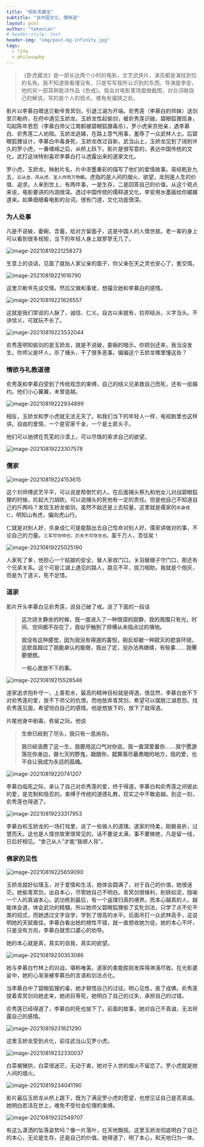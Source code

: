 ```yaml
---
title: "观卧虎藏龙"
subtitle: "谈中国文化，儒释道"
layout: post
author: "tokenian"
# header-style: text
header-img: "img/post-bg-infinity.jpg"
tags:
  - life
  - philosophy
---
```


> 《卧虎藏龙》是一部长达两个小时的电影，文艺武侠片，演员都是演技到位的名角。我不知道我看懂没有，只是写写我所认识到的东西。导演是李安，他的另一部耳熟能详作品《色戒》。我会对电影里场面做截图，对台词做自己的解说。写的是个人的观点，难免有偏狭之处。

影片以李慕白赠送贝勒爷青冥剑，引退江湖为开端。俞秀莲（李慕白的师妹）送剑至贝勒府，在府中遇见玉娇龙。玉娇龙性起偷剑，被俞秀莲识破。碧眼狐狸现身，勾起陈年恩怨（李慕白师父江南鹤被碧眼狐狸毒杀）。罗小虎来京抢亲，遇李慕白、俞秀莲二人劝阻。玉娇龙逃婚，在路上意气用事，羞辱了一众武林人士。后碧眼狐狸设计，李慕白中毒身死，玉娇龙改过自新。武当山上，玉娇龙见到了阔别许久的罗小虎，一番缠绵之后，从桥上跃下。影片是很写意的，表达中国传统的文化，武打这块特别喜欢李慕白打斗透露出来的道家文化。

罗小虎、玉娇龙，映射片名，片中浓墨重彩的描写了他们的爱情故事。易经乾卦九五，`云从龙，风从虎，圣人作而万物覩`。虎指的是人间的烟火、欲望，龙则是人生的价值、追求。人来到世上，有两件事，一是生存，二是回答自己的价值。从这个观点来说，电影要讲的内涵很深。透过中国传统的儒释道文化，李安用水墨画给你娓娓道来。如果细细看电影的台词，很有门道，文化功底很深。

### 为人处事

凡是不说破，委婉、含蓄，给对方留面子，这是中国人的人情世故。老一辈的身上可以看到很多规矩，当下的年轻人身上就寥寥无几了。

![image-20210819221258373](https://gitee.com/tokenian/images-bed/raw/master/img/image-20210819221258373.png)

生意上的谈话，见面了就抬人家父亲的面子，你父亲在天之灵也安心了，套交情。

![image-20210819221616790](https://gitee.com/tokenian/images-bed/raw/master/img/image-20210819221616790.png)

这里贝勒爷先谈交情，然后又做和事佬，想撮合她和李慕白的感情。

![image-20210819221826557](https://gitee.com/tokenian/images-bed/raw/master/img/image-20210819221826557.png)

这就是我们常说的人脉了，诚信、仁义。自古以来就有，拉邦结派，义字当头。不讲信义，可就玩不长了。

![image-20210819223532044](https://gitee.com/tokenian/images-bed/raw/master/img/image-20210819223532044.png)

俞秀莲明知偷剑的是玉娇龙，就是不说破，委婉的暗示。你把剑还来，我当没发生。你师父是坏人，杀了捕头，干了很多恶事。偏偏这个玉娇龙哪里懂这些？

### 情欲与礼教道德

俞秀莲和李慕白受到了传统观念的束缚，自己的结义兄弟救自己而死，还有一纸婚约。他们小心翼翼，未曾逾越。

![image-20210819222934899](https://gitee.com/tokenian/images-bed/raw/master/img/image-20210819222934899.png)

相反，玉娇龙和罗小虎就无法无天了。和我们当下的年轻人一样，电视剧里也这样讲。自由的爱情，一个是官家千金，一个是土匪头子。

他们可以驰骋在荒芜的沙漠上，可以尽情的索求自己的欲望。

![image-20210819223307578](https://gitee.com/tokenian/images-bed/raw/master/img/image-20210819223307578.png)

### 儒家

![image-20210819224153615](https://gitee.com/tokenian/images-bed/raw/master/img/image-20210819224153615.png)

这个刘师傅武艺平平，可以说是帮倒忙的人。在后面捕头蔡九和他女儿对战碧眼狐狸的时候，抡起大刀胡砍。可以说捕头的死他有一定的责任。但是他自己不知道自己的斤两吗？发现玉娇龙偷剑，虽然不敌还是上去较量。这里就是儒家的`杀身成仁`，明知山有虎，偏向虎山行。

仁就是对别人好，杀身成仁可是能豁出去自己性命对别人好。儒家讲做对的事，不论自己的力量。`三军可夺帅也，匹夫不可夺志也。`虽千万人，吾往矣！

![image-20210819225025190](https://gitee.com/tokenian/images-bed/raw/master/img/image-20210819225025190.png)

人家死了爹，他担心一个姑娘的安全，替人家收门口。关羽替嫂子守门口，那还有个兄弟关系。这个可是江湖上遇见的路人，路见不平，拔刀相助。我就是个炮灰，但是为了道义，死不足惜。

### 道家

影片开头李慕白见俞秀莲，说自己破了戒。说了下面的一段话

> **这次闭关静坐的时候，我一度进入了一种很深的寂静，我的周围只有光，时间、空间都不存在了，我似乎触到了师傅从未指点过的境地。**
>
> **我没有这种感觉，因为我没有得道的喜悦，相反却被一种寂灭的悲哀环绕，这悲哀超过了我能承认的极限，我出了定，没办法再继续，有些事……我需要想想。**
>
> **一些心里放不下的事。**

![image-20210819215528548](https://gitee.com/tokenian/images-bed/raw/master/img/image-20210819215528548.png)

道家追求抱朴守一，上善若水，最高的精神目标就是得道。很显然，李慕白放不下对俞秀莲的爱，放不下师父的仇恨。而他放弃青冥剑，希望可以摆脱江湖恩怨。找俞秀莲见面，希望坦白自己的感情。他是想放下的，放下了就得道。

片尾他身中剧毒，弥留之际。他说

> **生命已经到了尽头，我只有一息尚存。**
>
> **我已经浪费了这一生，我要用这口气对你说，我一直深爱着你……我宁愿游荡在你身边，做七天的野鬼，跟随你，就算落尽最黑暗的地方，我的爱，也不会让我成为永远的孤魂。**

![image-20210819220741207](https://gitee.com/tokenian/images-bed/raw/master/img/image-20210819220741207.png)

李慕白临死之际，承认了自己对俞秀莲的爱，终于得道。李慕白和俞秀莲之间彼此的爱，是克制和隐忍的。束缚于传统的道德礼教，现实之中不敢逾越。到这一刻，俞秀莲也得道了。

![image-20210819233317953](https://gitee.com/tokenian/images-bed/raw/master/img/image-20210819233317953.png)

李慕白和玉娇龙的一场打戏里，说了一些做人的道理。道家的恃柔，刚极易折，过慧而夭。这也是人情世故里很常见的，话不要说太满，事不要做绝，凡是留一线，日后好相见。“舍己从人”才能“我顺人背”。

### 佛家的见性

![image-20210819225659090](https://gitee.com/tokenian/images-bed/raw/master/img/image-20210819225659090.png)

玉娇龙就好似璞玉，对于爱情和生活，她体会圆满了，对于自己的价值，她很迷茫。她偷青冥剑，出自本心，尽管她自己不明白。青冥剑很锋利，削铁如泥，隐喻一个人的真诚本心。武功练到最后，有一个返璞归真的境界。而本心越真的人，越能体会道，体会武功的精髓。所以她师父碧眼狐狸偷了玄牝剑法，只学了点不伦不类的招式，而她透过文字自学，学到了很高的水平。后面吊打一众武林高手，这说明她的天赋极佳。李慕白看出她的根性不错，就一直想收她为徒。她的本心不坏，只是没有方向，李慕白就苦口婆心的劝导。

她的本心就是真，真实的自我，真实的欲望。

![image-20210819230353086](https://gitee.com/tokenian/images-bed/raw/master/img/image-20210819230353086.png)

她与李慕白竹林上的对战，堪称唯美。道家的柔能胜刚发挥得淋漓尽致。在光影婆娑中，她的心渐渐被李慕白的言语和剑法点化。

当李慕白中了碧眼狐狸的毒，她才顿悟自己的过往。明心见性，直了成佛。俞秀莲提着青冥剑向她走来，她闭目等死，她明白了自己的过失，承担自己的过错。

俞秀莲已经得道了，李慕白的死也放下了。前面的故事，她对自己不真诚，无法袒露自己的感情。

![image-20210819231821290](https://gitee.com/tokenian/images-bed/raw/master/img/image-20210819231821290.png)

这里玉娇龙受到点化，前往武当山见罗小虎。

![image-20210819232330037](https://gitee.com/tokenian/images-bed/raw/master/img/image-20210819232330037.png)

白菜被猪拱，白菜很迷茫，无动于衷，她对于人世的烟火不留恋了。罗小虎就是她人间的烟火。

![image-20210819234041190](https://gitee.com/tokenian/images-bed/raw/master/img/image-20210819234041190.png)

影片最后玉娇龙从桥上跳下，既为了满足罗小虎的愿望，也想见证自己是否真诚。她明白若活在世上，难免不受社会伦理的束缚。

![image-20210819232549707](https://gitee.com/tokenian/images-bed/raw/master/img/image-20210819232549707.png)

有这么潇洒的坠落姿势吗？像一片落叶，在天地飘摇。这里玉娇龙彻底明白了自己的本心，无论是生存，还是自己的价值。她得道了，明了本心，和天地归为一体。
